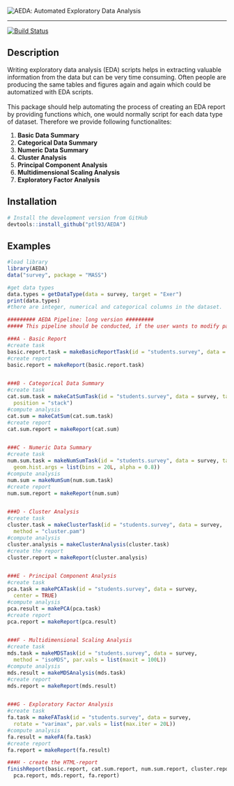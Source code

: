 ![AEDA](https://github.com/ptl93/AEDA/blob/tle_vignette/man/images/AEDA_logo.png): Automated Exploratory Data Analysis 
***

[![Build Status](https://travis-ci.org/ptl93/AEDA.svg?branch=master)](https://travis-ci.org/ptl93/AEDA)
## Description

Writing exploratory data analysis (EDA) scripts helps in extracting valuable information from the data but can be very time consuming. Often people are producing the same tables and figures again and again which could be automatized with EDA scripts. <br>
<br>
This package should help automating the process of creating an EDA report by providing functions which, one would normally script for each data type of dataset. Therefore we provide following functionalites:

1. **Basic Data Summary**
2. **Categorical Data Summary**
3. **Numeric Data Summary**
4. **Cluster Analysis**
5. **Principal Component Analysis**
6. **Multidimensional Scaling Analysis**
7. **Exploratory Factor Analysis**

## Installation
```R
# Install the development version from GitHub
devtools::install_github("ptl93/AEDA")
```

## Examples

```R
#load library
library(AEDA)
data("survey", package = "MASS")

#get data types
data.types = getDataType(data = survey, target = "Exer")
print(data.types)
#there are integer, numerical and categorical columns in the dataset.

######### AEDA Pipeline: long version #########
##### This pipeline should be conducted, if the user wants to modify parameters for the analysis reports

###A - Basic Report
#create task
basic.report.task = makeBasicReportTask(id = "students.survey", data = survey, target = "Exer")
#create report
basic.report = makeReport(basic.report.task)


###B - Categorical Data Summary
#create task
cat.sum.task = makeCatSumTask(id = "students.survey", data = survey, target = "Exer",
  position = "stack")
#compute analysis
cat.sum = makeCatSum(cat.sum.task)
#create report
cat.sum.report = makeReport(cat.sum)


###C - Numeric Data Summary
#create task
num.sum.task = makeNumSumTask(id = "students.survey", data = survey, target = "Exer",
  geom.hist.args = list(bins = 20L, alpha = 0.8))
#compute analysis
num.sum = makeNumSum(num.sum.task)
#create report
num.sum.report = makeReport(num.sum)


###D - Cluster Analysis
#create task
cluster.task = makeClusterTask(id = "students.survey", data = survey,
  method = "cluster.pam")
#compute analysis
cluster.analysis = makeClusterAnalysis(cluster.task)
#create the report
cluster.report = makeReport(cluster.analysis)


###E - Principal Component Analysis
#create task
pca.task = makePCATask(id = "students.survey", data = survey,
  center = TRUE)
#compute analysis
pca.result = makePCA(pca.task)
#create report
pca.report = makeReport(pca.result)


###F - Multidimensional Scaling Analysis
#create task
mds.task = makeMDSTask(id = "students.survey", data = survey,
  method = "isoMDS", par.vals = list(maxit = 100L))
#compute analysis
mds.result = makeMDSAnalysis(mds.task)
#create report
mds.report = makeReport(mds.result)


###G - Exploratory Factor Analysis
#create task
fa.task = makeFATask(id = "students.survey", data = survey,
  rotate = "varimax", par.vals = list(max.iter = 20L))
#compute analysis
fa.result = makeFA(fa.task)
#create report
fa.report = makeReport(fa.result)

###H - create the HTML-report
finishReport(basic.report, cat.sum.report, num.sum.report, cluster.report,
  pca.report, mds.report, fa.report)
``` 
